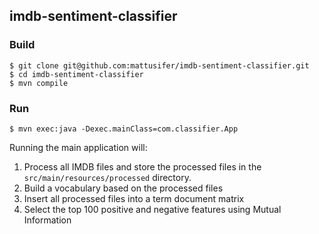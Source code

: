 ## imdb-sentiment-classifier

### Build

```
$ git clone git@github.com:mattusifer/imdb-sentiment-classifier.git
$ cd imdb-sentiment-classifier
$ mvn compile
```

### Run
```
$ mvn exec:java -Dexec.mainClass=com.classifier.App
```
Running the main application will:

1. Process all IMDB files and store the processed files in the `src/main/resources/processed` directory. 
2. Build a vocabulary based on the processed files
3. Insert all processed files into a term document matrix
4. Select the top 100 positive and negative features using Mutual Information
